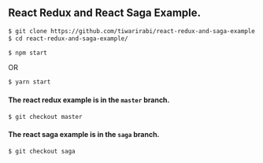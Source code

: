 ## React Redux and React Saga Example.
```sh
$ git clone https://github.com/tiwarirabi/react-redux-and-saga-example
$ cd react-redux-and-saga-example/
```
``` sh
$ npm start
```
OR
``` sh
$ yarn start
```

#### The react redux example is in the `master` branch.
``` sh
$ git checkout master
```

#### The react saga example is in the `saga` branch.
``` sh
$ git checkout saga
```
